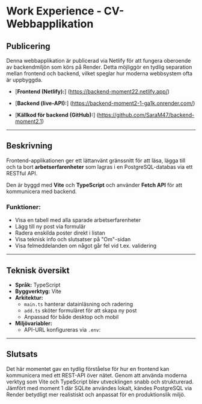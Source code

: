 # Work Experience - CV-Webbapplikation

## Publicering

Denna webbapplikation är publicerad via Netlify för att fungera oberoende av backendmiljön som körs på Render. Detta möjliggör en tydlig separation mellan frontend och backend, vilket speglar hur moderna webbsystem ofta är uppbyggda.

- [**Frontend (Netlify):**] (https://backend-moment22.netlify.app/)

- [**Backend (live-API):**] (https://backend-moment2-1-ga1k.onrender.com/)

- [**Källkod för backend (GitHub):**] (https://github.com/SaraM47/backend-moment2.1)

---

## Beskrivning

Frontend-applikationen ger ett lättanvänt gränssnitt för att läsa, lägga till och ta bort **arbetserfarenheter** som lagras i en PostgreSQL-databas via ett RESTful API.

Den är byggd med **Vite** och **TypeScript** och använder **Fetch API** för att kommunicera med backend.

### Funktioner:

- Visa en tabell med alla sparade arbetserfarenheter
- Lägg till ny post via formulär
- Radera enskilda poster direkt i listan
- Visa teknisk info och slutsatser på "Om"-sidan
- Visa felmeddelanden om något går fel vid t.ex. validering

---

## Teknisk översikt

- **Språk:** TypeScript
- **Byggverktyg:** Vite
- **Arkitektur:**
  - `main.ts` hanterar datainläsning och radering
  - `add.ts` sköter formuläret för att skapa ny post
  - Anpassad för både desktop och mobil
- **Miljövariabler:**
  - API-URL konfigureras via `.env`:
---

## Slutsats
Det här momentet gav en tydlig förståelse för hur en frontend kan kommunicera med ett REST-API över nätet. Genom att använda moderna verktyg som Vite och TypeScript blev utvecklingen snabb och strukturerad. Jämfört med moment 1 där SQLite användes lokalt, kändes PostgreSQL via Render betydligt mer realistiskt och anpassat för en produktionslik miljö.
